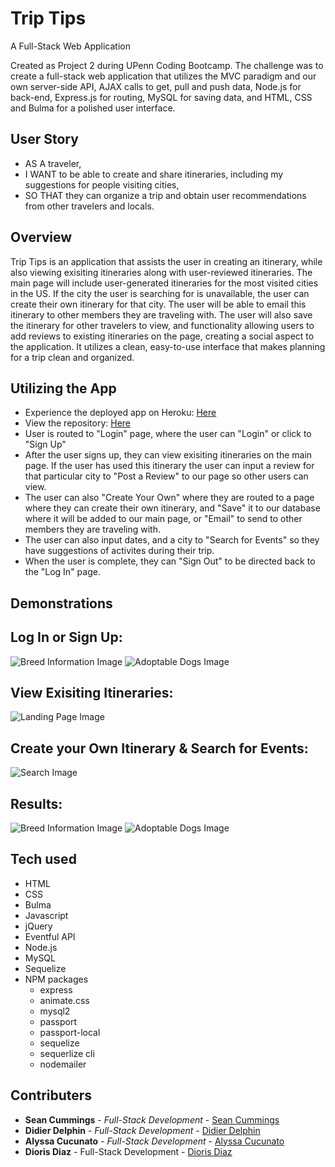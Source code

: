 # Trip Tips

A Full-Stack Web Application

Created as Project 2 during UPenn Coding Bootcamp. The challenge was to create a full-stack web application that utilizes the MVC paradigm and our own server-side API, AJAX calls to get, pull and push data, Node.js for back-end, Express.js for routing, MySQL for saving data, and HTML, CSS and Bulma for a polished user interface.

## User Story

- AS A traveler,
- I WANT to be able to create and share itineraries, including my suggestions for people visiting cities,
- SO THAT they can organize a trip and obtain user recommendations from other travelers and locals.

## Overview

Trip Tips is an application that assists the user in creating an itinerary, while also viewing exisiting itineraries along with user-reviewed itineraries. The main page will include user-generated itineraries for the most visited cities in the US. If the city the user is searching for is unavailable, the user can create their own itinerary for that city. The user will be able to email this itinerary to other members they are traveling with. The user will also save the itinerary for other travelers to view, and functionality allowing users to add reviews to existing itineraries on the page, creating a social aspect to the application. It utilizes a clean, easy-to-use interface that makes planning for a trip clean and organized.

## Utilizing the App

- Experience the deployed app on Heroku: [Here](https://acucunato.github.io/pooch-quest/ "Here")
- View the repository: [Here](https://github.com/Didier-D-crypto/Project-2-Full-Stack-App "Here")
- User is routed to "Login" page, where the user can "Login" or click to "Sign Up"
- After the user signs up, they can view exisiting itineraries on the main page. If the user has used this itinerary the user can input a review for that particular city to "Post a Review" to our page so other users can view.
- The user can also "Create Your Own" where they are routed to a page where they can create their own itinerary, and "Save" it to our database where it will be added to our main page, or "Email" to send to other members they are traveling with.
- The user can also input dates, and a city to "Search for Events" so they have suggestions of activites during their trip.
- When the user is complete, they can "Sign Out" to be directed back to the "Log In" page.

## Demonstrations

## Log In or Sign Up:

![Breed Information Image](assets/img/breedinfo.png "Breed Information")
![Adoptable Dogs Image](assets/img/adoptabledog.png "Adoptable Dogs")

## View Exisiting Itineraries:

![Landing Page Image](assets/img/landingpage.png "Landing Page")

## Create your Own Itinerary & Search for Events:

![Search Image](assets/img/search.png "Search")

## Results:

![Breed Information Image](assets/img/breedinfo.png "Breed Information")
![Adoptable Dogs Image](assets/img/adoptabledog.png "Adoptable Dogs")

## Tech used

- HTML
- CSS
- Bulma
- Javascript
- jQuery
- Eventful API
- Node.js
- MySQL
- Sequelize
- NPM packages
  - express
  - animate.css
  - mysql2
  - passport
  - passport-local
  - sequelize
  - sequerlize cli
  - nodemailer

## Contributers

- **Sean Cummings** - _Full-Stack Development_ - [Sean Cummings](https://github.com/SeanCdeveloper "Sean Cummings")
- **Didier Delphin** - _Full-Stack Development_ - [Didier Delphin](https://github.com/Didier-D-crypto "Didier Delphin")
- **Alyssa Cucunato** - _Full-Stack Development_ - [Alyssa Cucunato](https://github.com/acucunato "Alyssa Cucunato")
- **Dioris Diaz** - Full-Stack Development - [Dioris Diaz](https://github.com/Dioris-cpu "Dioris Diaz")
